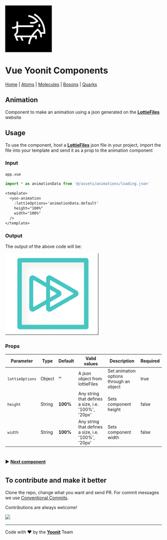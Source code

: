 [<img src="../../../assets/yoonit-icon.jpg" width="150">](https://github.com/Yoonit-Labs/vue-yoonit-components)

# Vue Yoonit Components

[Home](https://github.com/Yoonit-Labs/vue-yoonit-components) | [Atoms](https://github.com/Yoonit-Labs/vue-yoonit-components/blob/feature/readme/README.md#atoms) | [Molecules](https://github.com/Yoonit-Labs/vue-yoonit-components/blob/feature/readme/README.md#molecules) | [Bosons](https://github.com/Yoonit-Labs/vue-yoonit-components/blob/feature/readme/README.md#bosons) | [Quarks](https://github.com/Yoonit-Labs/vue-yoonit-components/blob/feature/readme/README.md#quarks)

## Animation

Component to make an animation using a json generated on the [**LottieFiles**](https://lottiefiles.com/) website


## Usage

To use the component, host a [**LottieFiles**](https://lottiefiles.com/) json file in your project, import the file into your template and send it as a prop to the animation component

### Input
`app.vue`
```javascript
import * as animationData from '@/assets/animations/loading.json'
```
```vue
<template>
  <yoo-animation
    :lottieOptions='animationData.default'
    height="100%"
    width="100%"
  />
</template>
```
### Output

The output of the above code will be:

<img src="../../../../public/readme-img/animation.gif" width="300">

### Props

| Parameter      | Type    | Default  | Valid values                                         | Description                              | Required |
|----------------|---------|----------|------------------------------------------------------|------------------------------------------|----------|
| `lottieOptions`| Object  | **''**   | A json object from lottieFiles                       | Set animation options through an object  | true     |
| `height`       | String  | **100%** | Any string that defines a size, i.e. '100%', '20px'  | Sets component height                    | false    |
| `width`        | String  | **100%** | Any string that defines a size, i.e. '100%', '20px'  | Sets component width                     | false    |

#

 #### :arrow_forward: [**Next component**](../Avatar/Readme.md)
#
## To contribute and make it better

Clone the repo, change what you want and send PR.
For commit messages we use <a href="https://www.conventionalcommits.org/">Conventional Commits</a>.

Contributions are always welcome!

<a href="https://github.com/Yoonit-Labs/vue-yoonit-components/graphs/contributors">
  <img src="https://contrib.rocks/image?repo=Yoonit-Labs/vue-yoonit-components" />
</a>
  
---  

Code with ❤ by the [**Yoonit**](https://yoonit.dev/) Team
